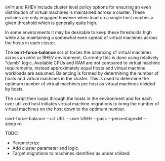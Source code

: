 oVirt and RHEV include cluster level policy options for ensuring an even
distribution of virtual machines is maintained across a cluster. These policies
are only engaged however when load on a single host reaches a given threshold
which is generally quite high.

In some environments it may be desirable to keep these thresholds high while
also maintaining a somewhat even spread of virtual machines across the hosts
in each cluster.

The **ovirt-force-balance** script forces the balancing of virtual machines
across an oVirt or RHEV environment. Currently this is done using relatively
"dumb" logic. Available CPUs and RAM are not compared to virtual machine
requirements, instead approximately equal hosts and virtual machine workloads
are assumed. Balancing is formed by determining the number of hosts and
virtual machines in the cluster. This is used to determine the optimum number
of virtual machines per host as virtual machines divided by hosts.

The script then loops through the hosts in the environment and for each over
utilized host initiates virtual machine migrations to bring the number of
virtual machines on the host down to the optimum number.

ovirt-force-balance --url URL --user USER --pass --percentage=M --sleep=n

TODO:

- Parameterize
- Add cluster parameter and logic.
- Target migrations to machines identified as under utilized.
